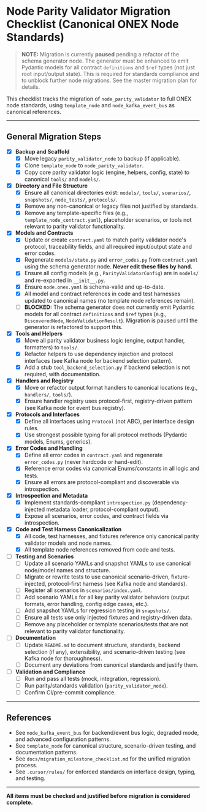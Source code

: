 # Node Parity Validator Migration Checklist (Canonical ONEX Node Standards)

> **NOTE:**
> Migration is currently **paused** pending a refactor of the schema generator node. The generator must be enhanced to emit Pydantic models for all contract `definitions` and `$ref` types (not just root input/output state). This is required for standards compliance and to unblock further node migrations. See the master migration plan for details.

This checklist tracks the migration of `node_parity_validator` to full ONEX node standards, using `template_node` and `node_kafka_event_bus` as canonical references.

---

## General Migration Steps

- [x] **Backup and Scaffold**
    - [x] Move legacy `parity_validator_node` to backup (if applicable).
    - [x] Clone `template_node` to `node_parity_validator`.
    - [x] Copy core parity validator logic (engine, helpers, config, state) to canonical `tools/` and `models/`.

- [x] **Directory and File Structure**
    - [x] Ensure all canonical directories exist: `models/`, `tools/`, `scenarios/`, `snapshots/`, `node_tests/`, `protocols/`.
    - [x] Remove any non-canonical or legacy files not justified by standards.
    - [x] Remove any template-specific files (e.g., `template_node_contract.yaml`), placeholder scenarios, or tools not relevant to parity validator functionality.

- [x] **Models and Contracts**
    - [x] Update or create `contract.yaml` to match parity validator node's protocol, traceability fields, and all required input/output state and error codes.
    - [x] Regenerate `models/state.py` and `error_codes.py` from `contract.yaml` using the schema generator node. **Never edit these files by hand.**
    - [x] Ensure all config models (e.g., `ParityValidatorConfig`) are in `models/` and re-exported in `__init__.py`.
    - [x] Ensure `node.onex.yaml` is schema-valid and up-to-date.
    - [x] All model and contract references in code and test harnesses updated to canonical names (no template node references remain).
    - [ ] **BLOCKED:** The schema generator does not currently emit Pydantic models for all contract `definitions` and `$ref` types (e.g., `DiscoveredNode`, `NodeValidationResult`). Migration is paused until the generator is refactored to support this.

- [x] **Tools and Helpers**
    - [x] Move all parity validator business logic (engine, output handler, formatters) to `tools/`.
    - [x] Refactor helpers to use dependency injection and protocol interfaces (see Kafka node for backend selection pattern).
    - [x] Add a stub `tool_backend_selection.py` if backend selection is not required, with documentation.

- [x] **Handlers and Registry**
    - [x] Move or refactor output format handlers to canonical locations (e.g., `handlers/`, `tools/`).
    - [x] Ensure handler registry uses protocol-first, registry-driven pattern (see Kafka node for event bus registry).

- [x] **Protocols and Interfaces**
    - [x] Define all interfaces using `Protocol` (not ABC), per interface design rules.
    - [x] Use strongest possible typing for all protocol methods (Pydantic models, Enums, generics).

- [x] **Error Codes and Handling**
    - [x] Define all error codes in `contract.yaml` and regenerate `error_codes.py` (never hardcode or hand-edit).
    - [x] Reference error codes via canonical Enums/constants in all logic and tests.
    - [x] Ensure all errors are protocol-compliant and discoverable via introspection.

- [x] **Introspection and Metadata**
    - [x] Implement standards-compliant `introspection.py` (dependency-injected metadata loader, protocol-compliant output).
    - [x] Expose all scenarios, error codes, and contract fields via introspection.

- [x] **Code and Test Harness Canonicalization**
    - [x] All code, test harnesses, and fixtures reference only canonical parity validator models and node names.
    - [x] All template node references removed from code and tests.

- [ ] **Testing and Scenarios**
    - [ ] Update all scenario YAMLs and snapshot YAMLs to use canonical node/model names and structure.
    - [ ] Migrate or rewrite tests to use canonical scenario-driven, fixture-injected, protocol-first harness (see Kafka node and standards).
    - [ ] Register all scenarios in `scenarios/index.yaml`.
    - [ ] Add scenario YAMLs for all key parity validator behaviors (output formats, error handling, config edge cases, etc.).
    - [ ] Add snapshot YAMLs for regression testing in `snapshots/`.
    - [ ] Ensure all tests use only injected fixtures and registry-driven data.
    - [ ] Remove any placeholder or template scenarios/tests that are not relevant to parity validator functionality.

- [ ] **Documentation**
    - [ ] Update `README.md` to document structure, standards, backend selection (if any), extensibility, and scenario-driven testing (see Kafka node for thoroughness).
    - [ ] Document any deviations from canonical standards and justify them.

- [ ] **Validation and Compliance**
    - [ ] Run and pass all tests (mock, integration, regression).
    - [ ] Run parity/standards validation (`parity_validator_node`).
    - [ ] Confirm CI/pre-commit compliance.

---

## References
- See `node_kafka_event_bus` for backend/event bus logic, degraded mode, and advanced configuration patterns.
- See `template_node` for canonical structure, scenario-driven testing, and documentation patterns.
- See `docs/migration_milestone_checklist.md` for the unified migration process.
- See `.cursor/rules/` for enforced standards on interface design, typing, and testing.

---

**All items must be checked and justified before migration is considered complete.** 